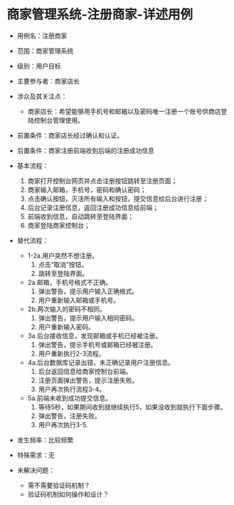 # 商家管理系统-注册商家-详述用例

- 用例名：注册商家
- 范围：商家管理系统
- 级别：用户目标
- 主要参与者：商家店长
- 涉众及其关注点：
    + 商家店长：希望能够用手机号和邮箱以及密码唯一注册一个账号供商店登陆控制台管理使用。
- 前置条件：商家店长经过确认和认证。
- 后置条件：商家注册前端收到后端的注册成功信息
- 基本流程：
    1. 商家打开控制台网页并点击注册按钮跳转至注册页面；
    2. 商家输入邮箱，手机号，密码和确认密码；
    3. 点击确认按钮，灭活所有输入和按钮，提交信息给后台进行注册；
    4. 后台记录注册信息，返回注册成功信息给前端；
    5. 前端收到信息，自动跳转至登陆界面；
    6. 商家登陆商家控制台；

- 替代流程：
    + 1-2a.用户突然不想注册。
        1. 点击“取消”按钮。
        2. 跳转至登陆界面。
    + 2a.邮箱，手机号格式不正确。
        1. 弹出警告，提示用户输入正确格式。
        2. 用户重新输入邮箱或手机号。
    + 2b.两次输入的密码不相同。
        1. 弹出警告，提示用户输入相同密码。
        2. 用户重新输入密码。
    + 3a.后台接收信息，发现邮箱或手机已经被注册。
        1. 弹出警告，提示手机号或邮箱已经被注册。
        2. 用户重新执行2-3流程。
    + 4a.后台数据库记录出错，未正确记录用户注册信息。
        1. 后台返回信息给商家控制台前端。
        2. 注册页面弹出警告，提示注册失败。
        3. 用户再次执行流程3-4。
    + 5a.前端未收到成功提交信息。
        1. 等待5秒，如果期间收到就继续执行5，如果没收到就执行下面步骤。
        2. 弹出警告，注册失败。
        3. 用户再次执行3-5.
- 发生频率：比较频繁
- 特殊需求：无
- 未解决问题：
    + 需不需要验证码机制？
    + 验证码机制如何操作和设计？